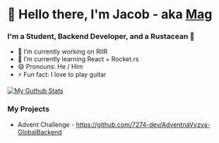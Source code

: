 # 👋 Hello there, I'm Jacob - aka [Mag][website]

### I'm a Student, Backend Developer, and a Rustacean 🦀
- 🔭 I’m currently working on RIIR
- 🌱 I’m currently learning React + Rocket.rs
- 😄 Pronouns: He / Him
- ⚡ Fun fact: I love to play guitar


[![My Guthub Stats](https://github-readme-stats.vercel.app/api?username=MagTheDev&count_private=true&show_icons=true&theme=onedark)](https://github.com/anuraghazra/github-readme-stats)

### My Projects
- Advent Challenge - https://github.com/7274-dev/AdventnaVyzva-GlobalBackend

[website]: https://magthe.dev
<!--
**MagTheDev/magthedev** is a ✨ _special_ ✨ repository because its `README.md` (this file) appears on your GitHub profile.

Here are some ideas to get you started:

- 🔭 I’m currently working on ...
- 🌱 I’m currently learning ...
- 👯 I’m looking to collaborate on ...
- 🤔 I’m looking for help with ...
- 💬 Ask me about ...
- 📫 How to reach me: ...
- 😄 Pronouns: ...
- ⚡ Fun fact: ...
-->
